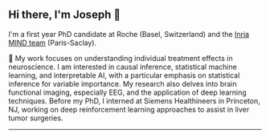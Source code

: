 ## Hi there, I'm Joseph 👋

I'm a first year PhD candidate at Roche (Basel, Switzerland) and the [Inria MIND team](https://team.inria.fr/mind/) (Paris-Saclay). 

:brain:	My work focuses on understanding individual treatment effects in neuroscience. I am interested in causal inference, statistical machine learning, and interpretable AI, with a particular emphasis on statistical inference for variable importance. My research also delves into brain functional imaging, especially EEG, and the application of deep learning techniques.
Before my PhD, I interned at Siemens Healthineers in Princeton, NJ, working on deep reinforcement learning approaches to assist in liver tumor surgeries.

---

<!--
**jpaillard/jpaillard** is a ✨ _special_ ✨ repository because its `README.md` (this file) appears on your GitHub profile.

Here are some ideas to get you started:

- 🔭 I’m currently working on ...
- 🌱 I’m currently learning ...
- 👯 I’m looking to collaborate on ...
- 🤔 I’m looking for help with ...
- 💬 Ask me about ...
- 📫 How to reach me: ...
- 😄 Pronouns: ...
- ⚡ Fun fact: ...
-->

